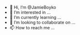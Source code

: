 - 👋 Hi, I’m @JamieBoyko
- 👀 I’m interested in ...
- 🌱 I’m currently learning ...
- 💞️ I’m looking to collaborate on ...
- 📫 How to reach me ...

<!---
JamieBoyko/JamieBoyko is a ✨ special ✨ repository because its `README.md` (this file) appears on your GitHub profile.
You can click the Preview link to take a look at your changes.
--->
